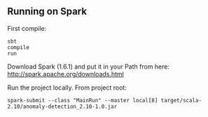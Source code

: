 Running on Spark
----------------

First compile:

```
sbt
compile
run
```

Download Spark (1.6.1) and put it in your Path from here: http://spark.apache.org/downloads.html

Run the project locally. From project root:

```
spark-submit --class "MainRun" --master local[8] target/scala-2.10/anomaly-detection_2.10-1.0.jar
```

